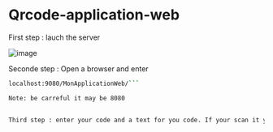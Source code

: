 # Qrcode-application-web

First step : lauch the server 

![image](https://github.com/struixll/Qrcode-application-web/assets/96109439/e0d7aadf-4849-438f-b404-0353dbb54030)


Seconde step : Open a browser and enter 
```bash
localhost:9080/MonApplicationWeb/```

Note: be carreful it may be 8080


Third step : enter your code and a text for you code. If your scan it you will see appear the number and the text.
